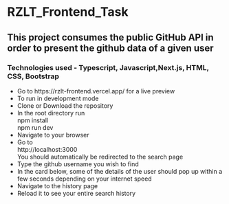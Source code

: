 <h1>RZLT_Frontend_Task</h1>
<h2>This project consumes the public GitHub API in order to present the github data of a given user</h2> 
<h3>Technologies used - Typescript, Javascript,Next.js, HTML, CSS, Bootstrap</h3>
<ul>
       <li>Go to https://rzlt-frontend.vercel.app/ for a live preview</li>
       <li>To run in development mode</li>
       <li>Clone or Download the repository</li>
       <li>In the root directory run 
      <br>npm install
     <br>npm run dev</li>
       <li>Navigate to your browser</li>
       <li>Go to <br>
              http://localhost:3000 <br>
              You should automatically be redirected to the search page</li>
       <li>Type the github username you wish to find</li>
       <li>In the card below, some of the details of the user should pop up within a few seconds depending on your internet speed</li>
       <li>Navigate to the history page</li>
       <li>Reload it to see your entire search history</li>
</ul>

